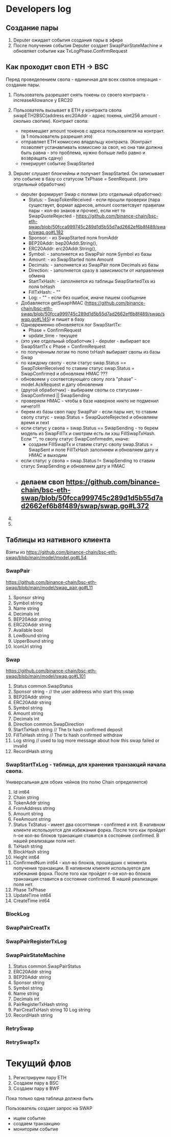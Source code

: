 # Developers log

## Создание пары
1. Deputer ожидает события создания пары в эфире 
2. После получения события Deputer создает SwapPairStateMachine и обновляет событие как TxLogPhase.ConfirmRequest 

## Как проходит своп ETH -> BSC
Перед проведелением свопа - единичная для всех свопов операция - создание пары.

1. Пользователь разрешает снять токены со своего контракта - increaseAllowance у ERC20
2. Пользователь вызывает в ETH у контракта свопа swapETH2BSC(address erc20Addr - адрес токена, uint256 amount - сколько свопим).
	 Контракт свопа:
	 - перемещает amount токенов с адреса пользователя на контракт. (в 1 пользователь разрешил это)
	 - отправляет ETH комиссию владельцу контракта. (Контракт позволяет устанавливать комиссию за своп, но она там должна быть равна - это проблема, нужно больше либо равно и возвращать сдачу)
	 - генерирует событие SwapStarted
3. Deputer слушает блокчейны и получает SwapStarted. Он записывает это событие в базу со статусом TxPhase = SeenRequest. (это отдельный обработчик)
	 - deputer формирует Swap с полями (это отдельный обработчик):
		 - Status:      - SwapTokenReceived - если прошли проверки (пара существует, формат адресов, amount соответсвует правилам пары - кол-во знаков и прочее), если нет то SwapQuoteRejected - https://github.com/binance-chain/bsc-eth-swap/blob/50fcca999745c289d1d5b55d7ad2662ef6b8f489/swap/swap.go#L182
		 - Sponsor:     - из SwapStarted поля fromAddr
		 - BEP20Addr:   bep20Addr.String(),
		 - ERC20Addr:   erc20Addr.String(),
		 - Symbol:      - заполняется из SwapPair поля Symbol из базы 
		 - Amount:      - из SwapStarted поля Amount
		 - Decimals:    - заполняется из SwapPair поля Decimals из базы
		 - Direction:   - заполняется сразу в зависимости от направления обмена
		 - StartTxHash: - заполняется из таблицы SwapStartedTxs из поля txHash
		 - FillTxHash:  - ""
		 - Log:         - "" - если без ошибок, иначе пишем сообщение
	- Добавляется getSwapHMAC (https://github.com/binance-chain/bsc-eth-swap/blob/50fcca999745c289d1d5b55d7ad2662ef6b8f489/swap/swap.go#L145) и пишет в базу
	- Одновременно обновляется лог SwapStartTx:
	   - Phase = ConfirmRequest
	   - update_time - текущее
	- (это уже отдельный обработчик ) - deputer - выбирает все SwapStartTx с Phase = ConfirmRequest
	- по полученным логам по полю txHash выбирает свопы из базы Swap
	- по каждому свопу - если статус swap.Status == SwapTokenReceived то ставим статус swap.Status = SwapConfirmed и обновляем HMAC ???
	- обновояем у соответсвующего свопу лога "phase"  - model.AckRequest и дату обновления
	- (другой обработчик) - выбираем свопы со статусами - SwapConfirmed || SwapSending
	- проверяем HMAC - чтобы в базе наверное никто не подменил ничего!!!
	- берем из базы своп пару SwapPair - если пары нет, то ставим свопу статус - swap.Status = SwapQuoteRejected и обновляем время и next
	- если статус у свопа = swap.Status == SwapSending - то берем модель из SwapFillTx и смотрим есть ли хэш FillSwapTxHash. Если "", то свопу статус SwapConfirmedm, иначе:
		- создаем FillSwapTx и ставим статус свопу swap.Status = SwapSent и поле FillTxHash заполняем и обновляем дату и HMAC и выходим
	- если статус у свопа = swap.Status != SwapSending то ставим статус SwapSending и обновляем дату и HMAC
	- делаем своп https://github.com/binance-chain/bsc-eth-swap/blob/50fcca999745c289d1d5b55d7ad2662ef6b8f489/swap/swap.go#L372
		- 

4. 
5. 

## Таблицы из нативного клиента

Взяты из https://github.com/binance-chain/bsc-eth-swap/blob/main/model/model.go#L54

### SwapPair

https://github.com/binance-chain/bsc-eth-swap/blob/main/model/swap_pair.go#L11

1. Sponsor    string
2. Symbol     string
3. Name       string
4. Decimals   int   
5. BEP20Addr  string
6. ERC20Addr  string
7. Available  bool  
8. LowBound   string
9. UpperBound string
10. IconUrl    string
		
### Swap

https://github.com/binance-chain/bsc-eth-swap/blob/main/model/swap.go#L101

1. Status common.SwapStatus 
2. Sponsor string - // the user addreess who start this swap
3. BEP20Addr string 
4. ERC20Addr string
5. Symbol    string
6. Amount    string
7. Decimals  int   
8. Direction common.SwapDirection
9. StartTxHash string 	// The tx hash confirmed deposit
10.	FillTxHash string // The tx hash confirmed withdraw
11.	Log string 	// used to log more message about how this swap failed or invalid
12.	RecordHash string 

### SwapStartTxLog - таблица, для хранения транзакций начала свопа.
Универсальная для обоих чейнов (по полю Chain определяется)
1. Id    int64
2. Chain string
3. TokenAddr   string
4. FromAddress string
5. Amount      string
6. FeeAmount   string
7. Status      TxStatus - имеет два сосоттяния - confirmed и init. 
В нативном клиенте используется для избежания форка. 
После того как пройдет n-ое кол-во блоков транзакция ставится в состояние confirmed.
В нашей реализации поля нет.
8. TxHash      string
9. BlockHash    string
10. Height       int64
11. ConfirmedNum int64  - кол-во блоков, прошедших с момента получения транзакции.
В нативном клиенте используется для избежания форка.
После того как пройдет n-ое кол-во блоков транзакция ставится в состояние confirmed.
В нашей реализации поля нет.
12. Phase TxPhase
13. UpdateTime int64
14. CreateTime int64
		
### BlockLog
### SwapPairCreatTx
### SwapPairRegisterTxLog
### SwapPairStateMachine

1. Status common.SwapPairStatus
2. ERC20Addr string
3. BEP20Addr string
4. Sponsor  string
5. Symbol   string 
6. Name     string 
7. Decimals int
8. PairRegisterTxHash string 
9. PairCreatTxHash    string
10 Log string
11.	RecordHash string

### RetrySwap
### RetrySwapTx


# Текущий флов
1. Регистрируем пару ETH
2. Создаем пару в BSC
3. Создаем пару в BWF

Пока только одна таблица должна быть

Пользователь создает запрос на SWAP
- ищем событие
- создаем транзакцию
- мониторим событие
